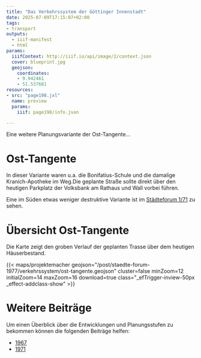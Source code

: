 ```yaml
---
title: "Das Verkehrssystem der Göttinger Innenstadt"
date: 2025-07-09T17:15:07+02:00
tags:
- transport
outputs:
  - iiif-manifest
  - html
params:
  iiifContext: http://iiif.io/api/image/2/context.json
  cover: blueprint.jpg
  geojson:
    coordinates:
    - 9.942461
    - 51.537681
resources:
- src: "page198.jxl"
  name: preview
  params:
    iiif: page198/info.json

---
```


Eine weitere Planungsvariante der Ost-Tangente...
<!--more-->

# Ost-Tangente
In dieser Variante waren u.a. die Bonifatius-Schule und die damalige Kranich-Apotheke im Weg.Die geplante Straße sollte direkt über den heutigen Parkplatz der Volksbank am Rathaus und Wall vorbei führen.

Eine im Süden etwas weniger destruktive Variante ist im [Städteforum 1/71](/post/staedte-forum-1-71-goettingen/verkehrsentwicklung) zu sehen.

# Übersicht Ost-Tangente
Die Karte zeigt den groben Verlauf der geplanten Trasse über dem heutigen Häuserbestand.

{{< maps/projektemacher
  geojson="/post/staedte-forum-1977/verkehrssystem/ost-tangente.geojson"
  cluster=false
  minZoom=12
  initialZoom=14
  maxZoom=16
  download=true
  class="_efTrigger-inview-50px _effect-addclass-show" >}}


# Weitere Beiträge
Um einen Überblick über die Entwicklungen und Planungsstufen zu bekommen können die folgenden Beiträge helfen:
* [1967](/post/bauinformation-nr1-1967/verkehr/)
* [1971](/post/staedte-forum-1-71-goettingen/verkehrsentwicklung/)
